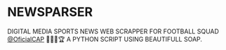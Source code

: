 # NEWSPARSER
DIGITAL MEDIA SPORTS NEWS WEB SCRAPPER FOR FOOTBALL SQUAD [@OficialCAP](https://twitter.com/oficialcap) 🚂🇺🇾🏆
A PYTHON SCRIPT USING BEAUTIFULL SOAP.
